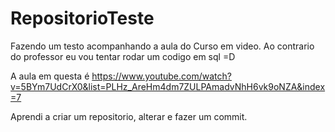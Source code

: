 # RepositorioTeste
 Fazendo um testo acompanhando a aula do Curso em video.
 Ao contrario do professor eu vou tentar rodar um codigo em sql =D

 A aula em questa é https://www.youtube.com/watch?v=5BYm7UdCrX0&list=PLHz_AreHm4dm7ZULPAmadvNhH6vk9oNZA&index=7

 Aprendi a criar um repositorio, alterar e fazer um commit.
